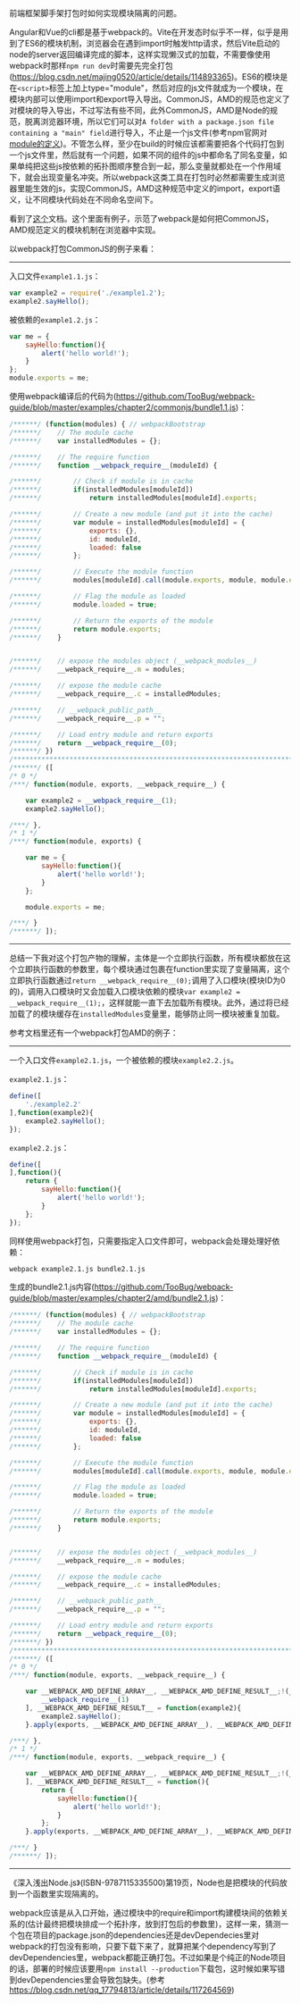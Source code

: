 前端框架脚手架打包时如何实现模块隔离的问题。

Angular和Vue的cli都是基于webpack的。Vite在开发态时似乎不一样，似乎是用到了ES6的模块机制，浏览器会在遇到import时触发http请求，然后Vite启动的node的server返回编译完成的脚本，这样实现懒汉式的加载，不需要像使用webpack时那样`npm run dev`时需要先完全打包(<https://blog.csdn.net/majing0520/article/details/114893365>)。ES6的模块是在`<script>`标签上加上type="module"，然后对应的js文件就成为一个模块，在模块内部可以使用import和export导入导出。CommonJS，AMD的规范也定义了对模块的导入导出，不过写法有些不同，此外CommonJS，AMD是Node的规范，脱离浏览器环境，所以它们可以对`A folder with a package.json file containing a "main" field`进行导入，不止是一个js文件(参考npm官网对[module的定义](<https://docs.npmjs.com/about-packages-and-modules#about-modules>))。不管怎么样，至少在build的时候应该都需要把各个代码打包到一个js文件里，然后就有一个问题，如果不同的组件的js中都命名了同名变量，如果单纯把这些js按依赖的拓扑图顺序整合到一起，那么变量就都处在一个作用域下，就会出现变量名冲突。所以webpack这类工具在打包时必然都需要生成浏览器里能生效的js，实现CommonJS，AMD这种规范中定义的import，export语义，让不同模块代码处在不同命名空间下。

看到了[这个](https://webpack.toobug.net/zh-cn/chapter2/amd.html)文档。这个里面有例子，示范了webpack是如何把CommonJS，AMD规范定义的模块机制在浏览器中实现。

以webpack打包CommonJS的例子来看：

---

入口文件`example1.1.js`：

```javascript
var example2 = require('./example1.2');
example2.sayHello();
```

被依赖的`example1.2.js`：

```javascript
var me = {
    sayHello:function(){
        alert('hello world!');
    }
};
module.exports = me;
```

使用webpack编译后的代码为(<https://github.com/TooBug/webpack-guide/blob/master/examples/chapter2/commonjs/bundle1.1.js>)：

```javascript
/******/ (function(modules) { // webpackBootstrap
/******/ 	// The module cache
/******/ 	var installedModules = {};

/******/ 	// The require function
/******/ 	function __webpack_require__(moduleId) {

/******/ 		// Check if module is in cache
/******/ 		if(installedModules[moduleId])
/******/ 			return installedModules[moduleId].exports;

/******/ 		// Create a new module (and put it into the cache)
/******/ 		var module = installedModules[moduleId] = {
/******/ 			exports: {},
/******/ 			id: moduleId,
/******/ 			loaded: false
/******/ 		};

/******/ 		// Execute the module function
/******/ 		modules[moduleId].call(module.exports, module, module.exports, __webpack_require__);

/******/ 		// Flag the module as loaded
/******/ 		module.loaded = true;

/******/ 		// Return the exports of the module
/******/ 		return module.exports;
/******/ 	}


/******/ 	// expose the modules object (__webpack_modules__)
/******/ 	__webpack_require__.m = modules;

/******/ 	// expose the module cache
/******/ 	__webpack_require__.c = installedModules;

/******/ 	// __webpack_public_path__
/******/ 	__webpack_require__.p = "";

/******/ 	// Load entry module and return exports
/******/ 	return __webpack_require__(0);
/******/ })
/************************************************************************/
/******/ ([
/* 0 */
/***/ function(module, exports, __webpack_require__) {

	var example2 = __webpack_require__(1);
	example2.sayHello();

/***/ },
/* 1 */
/***/ function(module, exports) {

	var me = {
	    sayHello:function(){
	        alert('hello world!');
	    }
	};

	module.exports = me;

/***/ }
/******/ ]);
```

---

总结一下我对这个打包产物的理解，主体是一个立即执行函数，所有模块都放在这个立即执行函数的参数里，每个模块通过包裹在function里实现了变量隔离，这个立即执行函数通过`return __webpack_require__(0);`调用了入口模块(模块ID为0的)，调用入口模块时又会加载入口模块依赖的模块`var example2 = __webpack_require__(1);`，这样就能一直下去加载所有模块。此外，通过将已经加载了的模块缓存在`installedModules`变量里，能够防止同一模块被重复加载。

参考文档里还有一个webpack打包AMD的例子：

---

一个入口文件`example2.1.js`，一个被依赖的模块`example2.2.js`。

`example2.1.js`：

```javascript
define([
    './example2.2'
],function(example2){
    example2.sayHello();
});
```

`example2.2.js`：

```javascript
define([
],function(){
    return {
        sayHello:function(){
            alert('hello world!');
        }
    };
});
```

同样使用webpack打包，只需要指定入口文件即可，webpack会处理处理好依赖：

```sh
webpack example2.1.js bundle2.1.js
```

生成的bundle2.1.js内容(<https://github.com/TooBug/webpack-guide/blob/master/examples/chapter2/amd/bundle2.1.js>)：

```javascript
/******/ (function(modules) { // webpackBootstrap
/******/ 	// The module cache
/******/ 	var installedModules = {};

/******/ 	// The require function
/******/ 	function __webpack_require__(moduleId) {

/******/ 		// Check if module is in cache
/******/ 		if(installedModules[moduleId])
/******/ 			return installedModules[moduleId].exports;

/******/ 		// Create a new module (and put it into the cache)
/******/ 		var module = installedModules[moduleId] = {
/******/ 			exports: {},
/******/ 			id: moduleId,
/******/ 			loaded: false
/******/ 		};

/******/ 		// Execute the module function
/******/ 		modules[moduleId].call(module.exports, module, module.exports, __webpack_require__);

/******/ 		// Flag the module as loaded
/******/ 		module.loaded = true;

/******/ 		// Return the exports of the module
/******/ 		return module.exports;
/******/ 	}


/******/ 	// expose the modules object (__webpack_modules__)
/******/ 	__webpack_require__.m = modules;

/******/ 	// expose the module cache
/******/ 	__webpack_require__.c = installedModules;

/******/ 	// __webpack_public_path__
/******/ 	__webpack_require__.p = "";

/******/ 	// Load entry module and return exports
/******/ 	return __webpack_require__(0);
/******/ })
/************************************************************************/
/******/ ([
/* 0 */
/***/ function(module, exports, __webpack_require__) {

	var __WEBPACK_AMD_DEFINE_ARRAY__, __WEBPACK_AMD_DEFINE_RESULT__;!(__WEBPACK_AMD_DEFINE_ARRAY__ = [
	    __webpack_require__(1)
	], __WEBPACK_AMD_DEFINE_RESULT__ = function(example2){
	    example2.sayHello();
	}.apply(exports, __WEBPACK_AMD_DEFINE_ARRAY__), __WEBPACK_AMD_DEFINE_RESULT__ !== undefined && (module.exports = __WEBPACK_AMD_DEFINE_RESULT__));

/***/ },
/* 1 */
/***/ function(module, exports, __webpack_require__) {

	var __WEBPACK_AMD_DEFINE_ARRAY__, __WEBPACK_AMD_DEFINE_RESULT__;!(__WEBPACK_AMD_DEFINE_ARRAY__ = [
	], __WEBPACK_AMD_DEFINE_RESULT__ = function(){
	    return {
	        sayHello:function(){
	            alert('hello world!');
	        }
	    };
	}.apply(exports, __WEBPACK_AMD_DEFINE_ARRAY__), __WEBPACK_AMD_DEFINE_RESULT__ !== undefined && (module.exports = __WEBPACK_AMD_DEFINE_RESULT__));

/***/ }
/******/ ]);
```

---

《深入浅出Node.js》(ISBN-9787115335500)第19页，Node也是把模块的代码放到一个函数里实现隔离的。

webpack应该是从入口开始，通过模块中的require和import构建模块间的依赖关系的(估计最终把模块排成一个拓扑序，放到打包后的参数里)，这样一来，猜测一个包在项目的package.json的dependencies还是devDependecies里对webpack的打包没有影响，只要下载下来了，就算把某个dependency写到了devDependencies里，webpack都能正确打包。不过如果是个纯正的Node项目的话，部署的时候应该要用`npm install --production`下载包，这时候如果写错到devDependencies里会导致包缺失。(参考<https://blog.csdn.net/qq_17794813/article/details/117264569>)
